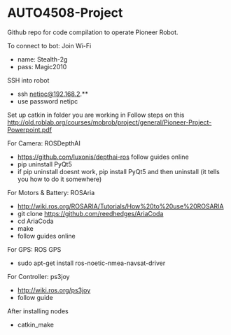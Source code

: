 # AUTO4508-Project
Github repo for code compilation to operate Pioneer Robot. 

To connect to bot:
Join Wi-Fi
- name: Stealth-2g
- pass: Magic2010

SSH into robot
- ssh netipc@192.168.2.**
- use password netipc

Set up catkin in folder you are working in
Follow steps on this http://old.roblab.org/courses/mobrob/project/general/Pioneer-Project-Powerpoint.pdf

For Camera: ROSDepthAI
- https://github.com/luxonis/depthai-ros follow guides online
- pip uninstall PyQt5
- if pip uninstall doesnt work, pip install PyQt5 and then uninstall (it tells you how to do it somewhere)

For Motors & Battery: ROSAria
- http://wiki.ros.org/ROSARIA/Tutorials/How%20to%20use%20ROSARIA
- git clone https://github.com/reedhedges/AriaCoda
- cd AriaCoda
- make
- follow guides online

For GPS: ROS GPS
- sudo apt-get install ros-noetic-nmea-navsat-driver

For Controller: ps3joy
- http://wiki.ros.org/ps3joy
- follow guide

After installing nodes
- catkin_make
